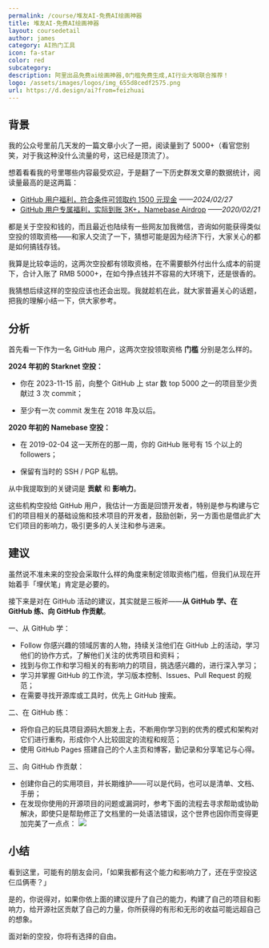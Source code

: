 ```yaml
---
permalink: /course/堆友AI-免费AI绘画神器
title: 堆友AI-免费AI绘画神器
layout: coursedetail
author: james
category: AI热门工具
icon: fa-star
color: red
subcategory: 
description: 阿里出品免费ai绘画神器,0门槛免费生成,AI行业大咖联合推荐！
logo: /assets/images/logos/img_655d8cedf2575.png
url: https://d.design/ai?from=feizhuai
---
```



## 背景

我的公众号里前几天发的一篇文章小火了一把，阅读量到了 5000+（看官您别笑，对于我这种没什么流量的号，这已经是顶流了）。

想着看看我的号里哪些内容最受欢迎，于是翻了一下历史群发文章的数据统计，阅读量最高的是这两篇：

- [GitHub 用户福利，符合条件可领取约 1500 元现金](https://mp.weixin.qq.com/s/-nUGdRFGoE8K0W-buqhPVQ) *——2024/02/27*
- [GitHub 用户专属福利，实际到账 3K+，Namebase Airdrop](https://mp.weixin.qq.com/s/44v5uw4RnPSgsskgzYuTOg) *——2020/02/21*

都是关于空投和钱的，而且最近也陆续有一些网友加我微信，咨询如何能获得类似空投的领取资格——和家人交流了一下，猜想可能是因为经济下行，大家关心的都是如何搞钱存钱。

我算是比较幸运的，这两次空投都有领取资格，在不需要额外付出什么成本的前提下，合计入账了 RMB 5000+，在如今挣点钱并不容易的大环境下，还是很香的。

我猜想后续这样的空投应该也还会出现。我就趁机在此，就大家普遍关心的话题，把我的理解小结一下，供大家参考。

## 分析

首先看一下作为一名 GitHub 用户，这两次空投领取资格 **门槛** 分别是怎么样的。

**2024 年初的 Starknet 空投：**

- 你在 2023-11-15 前，向整个 GitHub 上 star 数 top 5000 之一的项目至少贡献过 3 次 commit；

- 至少有一次 commit 发生在 2018 年及以后。

**2020 年初的 Namebase 空投：**

- 在 2019-02-04 这一天所在的那一周，你的 GitHub 账号有 15 个以上的 followers；

- 保留有当时的 SSH / PGP 私钥。

从中我提取到的关键词是 **贡献** 和 **影响力**。

这些机构空投给 GitHub 用户，我估计一方面是回馈开发者，特别是参与构建与它们的项目相关的基础设施和技术项目的开发者，鼓励创新，另一方面也是借此扩大它们项目的影响力，吸引更多的人关注和参与进来。

## 建议

虽然说不准未来的空投会采取什么样的角度来制定领取资格门槛，但我们从现在开始着手「埋伏笔」肯定是必要的。

接下来是对在 GitHub 活动的建议，其实就是三板斧——**从 GitHub 学、在 GitHub 练、向 GitHub 作贡献**。

一、从 GitHub 学：

- Follow 你感兴趣的领域厉害的人物，持续关注他们在 GitHub 上的活动，学习他们的协作方式，了解他们关注的优秀项目和资料；
- 找到与你工作和学习相关的有影响力的项目，挑选感兴趣的，进行深入学习；
- 学习并掌握 GitHub 的工作流，学习版本控制、Issues、Pull Request 的规范；
- 在需要寻找开源库或工具时，优先上 GitHub 搜索。

二、在 GitHub 练：

- 将你自己的玩具项目源码大胆发上去，不断用你学习到的优秀的模式和架构对它们进行重构，形成你个人比较固定的流程和规范；
- 使用 GitHub Pages 搭建自己的个人主页和博客，勤记录和分享笔记与心得。

三、向 GitHub 作贡献：

- 创建你自己的实用项目，并长期维护——可以是代码，也可以是清单、文档、手册；
- 在发现你使用的开源项目的问题或漏洞时，参考下面的流程去寻求帮助或协助解决，即使只是帮助修正了文档里的一处语法错误，这个世界也因你而变得更加完美了一点点：
    ![](/images/posts/github/github-issues.png)

## 小结

看到这里，可能有的朋友会问，「如果我都有这个能力和影响力了，还在乎空投这仨瓜俩枣？」

是的，你说得对，如果你依上面的建议提升了自己的能力，构建了自己的项目和影响力，给开源社区贡献了自己的力量，你所获得的有形和无形的收益可能远超自己的想象。

面对新的空投，你将有选择的自由。